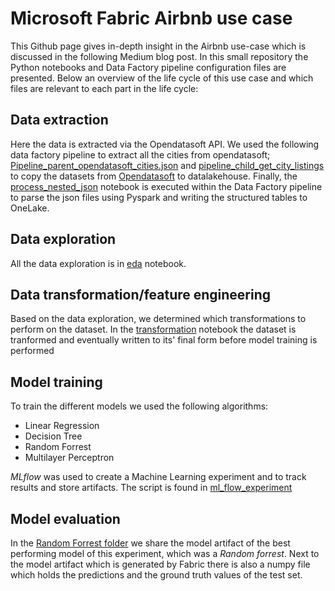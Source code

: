 # Microsoft Fabric Airbnb use case

This Github page gives in-depth insight in the Airbnb use-case which is discussed in the following Medium blog post. In this small repository the Python notebooks and Data Factory pipeline configuration files are presented. Below an overview of the life cycle of this use case and which files are relevant to each part in the life cycle:

## Data extraction

Here the data is extracted via the Opendatasoft API. We used the following data factory pipeline to extract all the cities from opendatasoft; [Pipeline_parent_opendatasoft_cities.json](https://github.com/sekaki22/Medium_blog_Fabric_airbnb/blob/main/pipeline_parent_opendatasoft_cities.json) and [pipeline_child_get_city_listings](https://github.com/sekaki22/Medium_blog_Fabric_airbnb/blob/main/pipeline_child_get_city_listings.json) to copy the datasets from [Opendatasoft](https://public.opendatasoft.com/explore/dataset/airbnb-listings/table/?disjunctive.host_verifications&disjunctive.amenities&disjunctive.features) to datalakehouse. Finally, the [process_nested_json](https://github.com/sekaki22/Medium_blog_Fabric_airbnb/blob/main/process_nested_json_append.ipynb) notebook is executed within the Data Factory pipeline to parse the json files using Pyspark and writing the structured tables to OneLake.

## Data exploration

All the data exploration is in [eda](https://github.com/sekaki22/Medium_blog_Fabric_airbnb/blob/main/eda.ipynb) notebook.

## Data transformation/feature engineering

Based on the data exploration, we determined which transformations to perform on the dataset. In the [transformation](https://github.com/sekaki22/Medium_blog_Fabric_airbnb/blob/main/transformation.ipynb) notebook the dataset is tranformed and eventually written to its' final form before model training is performed

## Model training

To train the different models we used the following algorithms:

- Linear Regression
- Decision Tree
- Random Forrest
- Multilayer Perceptron

*MLflow* was used to create a Machine Learning experiment and to track results and store artifacts. The script is found in [ml_flow_experiment](https://github.com/sekaki22/Medium_blog_Fabric_airbnb/blob/main/ml_flow_experiment.ipynb)

## Model evaluation

In the [Random Forrest folder](https://github.com/sekaki22/Medium_blog_Fabric_airbnb/tree/main/Random%20Forrest) we share the model artifact of the best performing model of this experiment, which was a *Random forrest*. Next to the model artifact which is generated by Fabric there is also a numpy file which holds the predictions and the ground truth values of the test set. 

